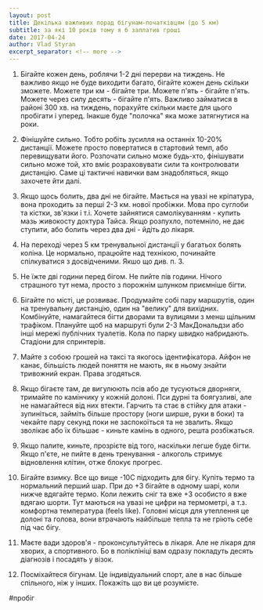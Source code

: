 ```yaml
---
layout: post
title: Декілька важливих порад бігунам-початківцям (до 5 км)
subtitle: за які 10 років тому я б заплатив гроші
date: 2017-04-24
author: Vlad Styran
excerpt_separator: <!-- more -->
---
```


1. Бігайте кожен день, роблячи 1-2 дні перерви на тиждень. Не важливо якщо не буде виходити багато, бігайте кожен день скільки зможете. Можете три км - бігайте три. Можете п'ять - бігайте п'ять. Можете через силу десять - бігайте п'ять. Важливо займатися в районі 300 хв. на тиждень, порахуйте скільки маєте для цього пробігати і уперед. Інакше буде "полочка" яка може затягнутися на роки.

2. Фінішуйте сильно. Тобто робіть зусилля на останніх 10-20% дистанції. Можете просто повертатися в стартовий темп, або перевищувати його. Розпочати сильно може будь-хто, фінішувати сильно може той, хто вміє розраховувати сили та контролювати дистанцію. Саме ці тактичні навички вам знадобляться, якщо захочете йти далі.

3. Якщо щось болить, два дні не бігайте. Мається на увазі не кріпатура, вона проходить за перші 2-3 км. нової пробіжки. Мова про суглоби та кістки, зв'язки і т.і. Хочете зайнятися самолікуванням - купить мазь живокосту дохтура Тайса. Якщо розпухло, потемніло, не дає ступити, або болить через два дні - йдіть до лікаря.
<!-- more -->

4. На переході через 5 км тренувальної дистанції у багатьох болять коліна. Це нормально, працюйте над технікою, починайте спілкуватися з досвідченими. Якшо що див. п. 3.

5. Не їжте дві години перед бігом. Не пийте пів години. Нічого страшного тут нема, просто з порожнім шлунком приємніше бігти.

6. Бігайте по місті, це розвиває. Продумайте собі пару маршрутів, один на тренувальну дистанцію, один на "велику" для вихідних. Комбінуйте, намагайтеся бігти дворами та вулицями з менш щільним трафіком. Плануйте щоб на маршруті були 2-3 МакДональдзи або інші мережі публічних туалетів. Кола по парку швидко набридають. Стадіони для спринтерів.

7. Майте з собою грошей на таксі та якогось ідентифікатора. Айфон не канає, більшість людей поняття не мають, як в ньому знайти тривожний екран. Права згодяться.

8. Якщо бігаєте там, де вигулюють псів або де тусуються дворняги, тримайте по камінчику у кожній долоні. Пси дурні та боягузливі, але не намагайтеся від них втекти. Гарчить та стає в стійку для атаки - зупиніться, займіть більше простору (ноги ширше, руки в боки) та чекайте пару секунд поки не заспокоїться та не звалить. Якщо зволікає або їх більшає - киньте камінь в одного, решта розбіжаться.

9. Якщо палите, киньте, прозрієте від того, наскільки легше буде бігти. Якщо п'єте, не пийте в день тренування - алкоголь стримує відновлення клітин, отже блокує прогрес.

10. Бігайте взимку. Все що вище -10С підходить для бігу. Купіть термо та нормальний перший шар. При до +3 бігайте в одному шарі, коли нижче вдягайте термо. Коли лежить сніг та вже +3 особисто я вже вдягаю шорти. Тут маються на увазі не цифри на термометрі, а т.з. комфортна температура (feels like). Головні місця для утеплення це долоні та голова, вони втрачають найбільше тепла та не гріють себе під час бігу.

11. Маєте вади здоров'я - проконсультуйтесь в лікаря. Але не лікаря для хворих, а спортивного. Бо в поліклініці вам одразу покладуть десять діагнозів і посадять у візок.

12. Посміхайтеся бігунам. Це індивідуальний спорт, але в нас більше спільного, ніж у інших. Покажіть що ви це розумієте.

#пробіг